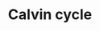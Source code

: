 ---
annotations:
- id: PW:0000056
  parent: classic metabolic pathway
  type: Pathway Ontology
  value: photosynthesis pathway
authors:
- Anwesha
- Mkutmon
- Eweitz
description: This event has been computationally inferred from an event that has been
  demonstrated in another species.<p>The inference is based on Ensembl Compara orthology
  projection. Briefly, reactions for which all involved PhysicalEntities (in input,
  output and catalyst) have a mapped ortholog or paralog are inferred to the other
  species. High-level events are also inferred for these events to allow for easier
  navigation.<p>Details of projection methods and parameters may be found <a href="/projection.html">here.</a><p>  Source:[http://plantreactome.gramene.org/
  Plant Reactome].
last-edited: 2021-05-24
organisms:
- Zea mays
redirect_from:
- /index.php/Pathway:WP3001
- /instance/WP3001
revision: null
schema-jsonld:
- '@context': https://schema.org/
  '@id': https://wikipathways.github.io/pathways/WP3001.html
  '@type': Dataset
  creator:
    '@type': Organization
    name: WikiPathways
  description: This event has been computationally inferred from an event that has
    been demonstrated in another species.<p>The inference is based on Ensembl Compara
    orthology projection. Briefly, reactions for which all involved PhysicalEntities
    (in input, output and catalyst) have a mapped ortholog or paralog are inferred
    to the other species. High-level events are also inferred for these events to
    allow for easier navigation.<p>Details of projection methods and parameters may
    be found <a href="/projection.html">here.</a><p>  Source:[http://plantreactome.gramene.org/
    Plant Reactome].
  keywords:
  - ''
  - (LOC_OS02G47020.1)
  - (LOC_OS03G07300.1)
  - (LOC_OS03G56860.1)
  - (LOC_OS04G38600.1)
  - (LOC_OS12G17600.1)
  - 1,3-Bisphospho-D-glycerate
  - 1,6-bisphosphate
  - 3-epimerase
  - 3PG
  - ADP
  - ATP
  - CO2
  - D-Fructose
  - D-erythrose-4-phosphate
  - D-glyceraldehyde-3-phosphate
  - D-ribose-5-phosphate
  - D-ribulose-1,5-bisphosphate
  - D-ribulose-5-phosphate
  - D-sedoheptulose-7-phosphate
  - D-xylulose-5-phosphate
  - DHAP
  - Fru(6)P
  - GRMZM6G741210
  - H+
  - H2O
  - Homologues of
  - Homologues of GAPA
  - NAD(P)+
  - NAD(P)H
  - Pi
  - Triosephosphate
  - aldolase
  - bisphosphate
  - carboxylase small
  - chain
  - expressed protein
  - fructose-1,6-bisphosphatase
  - fructose-bisphospate
  - isomerase
  - kinase
  - kinase family
  - phosphoglycerate
  - phosphoribulokinase/Uridine
  - protein
  - ribulose
  - ribulose-phosphate
  - transketolase
  license: CC0
  name: Calvin cycle
seo: CreativeWork
title: Calvin cycle
wpid: WP3001
---